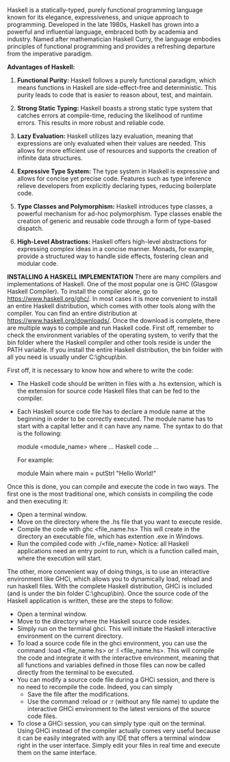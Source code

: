 
Haskell is a statically-typed, purely functional programming language known for its elegance, expressiveness, and unique approach to programming. Developed in the late 1980s, Haskell has grown into a powerful and influential language, embraced both by academia and industry. Named after mathematician Haskell Curry, the language embodies principles of functional programming and provides a refreshing departure from the imperative paradigm.

**Advantages of Haskell:**

1. **Functional Purity:**
   Haskell follows a purely functional paradigm, which means functions in Haskell are side-effect-free and deterministic. This purity leads to code that is easier to reason about, test, and maintain.

2. **Strong Static Typing:**
   Haskell boasts a strong static type system that catches errors at compile-time, reducing the likelihood of runtime errors. This results in more robust and reliable code.

3. **Lazy Evaluation:**
   Haskell utilizes lazy evaluation, meaning that expressions are only evaluated when their values are needed. This allows for more efficient use of resources and supports the creation of infinite data structures.

4. **Expressive Type System:**
   The type system in Haskell is expressive and allows for concise yet precise code. Features such as type inference relieve developers from explicitly declaring types, reducing boilerplate code.

5. **Type Classes and Polymorphism:**
   Haskell introduces type classes, a powerful mechanism for ad-hoc polymorphism. Type classes enable the creation of generic and reusable code through a form of type-based dispatch.

7. **High-Level Abstractions:**
   Haskell offers high-level abstractions for expressing complex ideas in a concise manner. Monads, for example, provide a structured way to handle side effects, fostering clean and modular code.


**INSTALLING A HASKELL IMPLEMENTATION**
There are many compilers and implementations of Haskell. One of the most popular one is GHC (Glasgow Haskell Compiler).
To install the compiler alone, go to https://www.haskell.org/ghc/.
In most cases it is more convenient to install an entire Haskell distribution, which comes with other tools along with the compiler.
You can find an entire distribution at https://www.haskell.org/downloads/. 
Once the download is complete, there are multiple ways to compile and run Haskell code.
First off, remember to check the environment variables of the operating system, to verify that the bin folder where the Haskell compiler and other 
tools reside is under the PATH variable. If you install the entire Haskell distribution, the bin folder with all you need is usually under C:\ghcup\bin.

First off, it is necessary to know how and where to write the code:
- The Haskell code should be written in files with a .hs extension, which is the extension for source code Haskell files that can be fed to the compiler.
- Each Haskell source code file has to declare a module name at the beginning in order to be correctly executed. The module name has to start with a capital 
  letter and it can have any name. The syntax to do that is the following:

  module <module_name> where 
  	... Haskell code ...

  For example:

  module Main where
  main = putStrl "Hello World!"


Once this is done, you can compile and execute the code in two ways.
The first one is the most traditional one, which consists in compiling the code and then executing it:
- Open a terminal window.
- Move on the directory where the .hs file that you want to execute reside.
- Compile the code with ghc <file_name.hs>
This will create in the directory an executable file, which has extention .exe in Windows.
- Run the compiled code with ./<file_name> 
Notice: all Haskell applications need an entry point to run, which is a function called main, where the execution will start.

The other, more convenient way of doing things, is to use an interactive environment like GHCi, which allows you to dynamically load, reload and run haskell
files. With the complete Haskell distribution, GHCi is included (and is under the bin folder C:\ghcup\bin). 
Once the source code of the Haskell application is written, these are the steps to follow:
- Open a terminal window.
- Move to the directory where the Haskell source code resides.
- Simply run on the terminal ghci. This will initiate the Haskell interactive environment on the current directory.
- To load a source code file in the ghci environment, you can use the command :load <file_name.hs> or :l <file_name.hs>. This will 
  compile the code and integrate it with the interactive environment, meaning that all functions and variables defined in those files can now 
  be called directly from the terminal to be executed.
- You can modify a source code file during a GHCi session, and there is no need to recompile the code. Indeed, you can simply 
	- Save the file after the modifications.
	- Use the command :reload or :r (without any file name) to update the interactive GHCi environment to the latest versions of the source code files.
- To close a GHCi session, you can simply type :quit on the terminal.
Using GHCi instead of the compiler actually comes very useful because it can be easily integrated with any IDE that offers a terminal window right in the user interface. Simply edit your files in real time and execute them on the same interface.